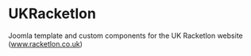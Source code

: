 # UKRacketlon
Joomla template and custom components for the UK Racketlon website (www.racketlon.co.uk)
